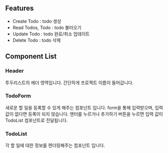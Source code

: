 ## Features

- Create Todo : todo 생성
- Read Todos, Todo : todo 불러오기
- Update Todo : todo 완료/취소 업데이트
- Delete Todo : todo 삭제

## Component List

### Header

투두리스트의 헤더 영역입니다.
간단하게 프로젝트 이름이 들어갑니다.

### TodoForm

새로운 할 일을 등록할 수 있게 해주는 컴포넌트 입니다.
form을 통해 입력받으며, 입력값이 없다면 등록이 되지 않습니다.
엔터를 누르거나 추가하기 버튼을 누르면 입력 값이 TodoList 컴포넌트로 전달됩니다.

### TodoList

각 할 일에 대한 정보를 렌더링해주는 컴포넌트 입니다.
